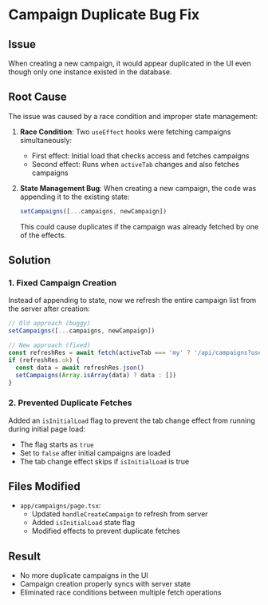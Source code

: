 # Campaign Duplicate Bug Fix

## Issue
When creating a new campaign, it would appear duplicated in the UI even though only one instance existed in the database.

## Root Cause
The issue was caused by a race condition and improper state management:

1. **Race Condition**: Two `useEffect` hooks were fetching campaigns simultaneously:
   - First effect: Initial load that checks access and fetches campaigns
   - Second effect: Runs when `activeTab` changes and also fetches campaigns

2. **State Management Bug**: When creating a new campaign, the code was appending it to the existing state:
   ```javascript
   setCampaigns([...campaigns, newCampaign])
   ```
   This could cause duplicates if the campaign was already fetched by one of the effects.

## Solution

### 1. Fixed Campaign Creation
Instead of appending to state, now we refresh the entire campaign list from the server after creation:
```javascript
// Old approach (buggy)
setCampaigns([...campaigns, newCampaign])

// New approach (fixed)
const refreshRes = await fetch(activeTab === 'my' ? '/api/campaigns?user=true' : '/api/campaigns')
if (refreshRes.ok) {
  const data = await refreshRes.json()
  setCampaigns(Array.isArray(data) ? data : [])
}
```

### 2. Prevented Duplicate Fetches
Added an `isInitialLoad` flag to prevent the tab change effect from running during initial page load:
- The flag starts as `true`
- Set to `false` after initial campaigns are loaded
- The tab change effect skips if `isInitialLoad` is true

## Files Modified
- `app/campaigns/page.tsx`: 
  - Updated `handleCreateCampaign` to refresh from server
  - Added `isInitialLoad` state flag
  - Modified effects to prevent duplicate fetches

## Result
- No more duplicate campaigns in the UI
- Campaign creation properly syncs with server state
- Eliminated race conditions between multiple fetch operations 